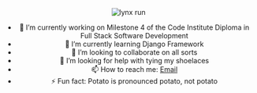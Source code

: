 <div align="center">
<img src="https://payload.cargocollective.com/1/3/113835/13796424/Caracal_Run_Cycle_Chalk_Black.gif" alt="lynx run"/>
<br>


- 🔭 I’m currently working on Milestone 4 of the Code Institute Diploma in Full Stack Software Development
- 🌱 I’m currently learning Django Framework
- 👯 I’m looking to collaborate on all sorts
- 🤔 I’m looking for help with tying my shoelaces
- 📫 How to reach me: [Email](jim.lynx@gmail.com)
- ⚡ Fun fact: Potato is pronounced potato, not potato
